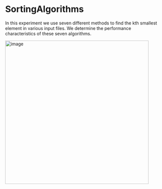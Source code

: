 # SortingAlgorithms
In this experiment we use seven different methods to find the kth smallest element in various input files. We determine the performance characteristics of these seven algorithms.


<img width="460" alt="image" src="https://user-images.githubusercontent.com/83729242/171743327-4ff62ac0-205f-470c-b10c-6bb77c618c3b.png">
